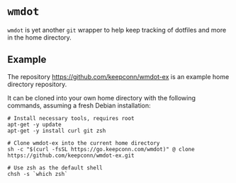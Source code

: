 # `wmdot`

`wmdot` is yet another `git` wrapper to help keep tracking of dotfiles and more in the home directory.

## Example

The repository https://github.com/keepconn/wmdot-ex is an example home directory repository.

It can be cloned into your own home directory with the following commands, assuming a fresh Debian installation:

```
# Install necessary tools, requires root
apt-get -y update
apt-get -y install curl git zsh

# Clone wmdot-ex into the current home directory
sh -c "$(curl -fsSL https://go.keepconn.com/wmdot)" @ clone https://github.com/keepconn/wmdot-ex.git

# Use zsh as the default shell
chsh -s `which zsh`
```